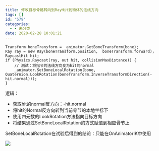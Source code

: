 ```yaml
---
title: 修改目标骨骼转向到RayHit到物体的法线方向
tags: []
id: '579'
categories:
  - - 未分类
date: 2020-02-28 10:01:21
---
```


```
Transform boneTransform = _animator.GetBoneTransform(bone);
Ray ray = new Ray(boneTransform.position,  boneTransform.forward);
RaycastHit hit;
if (Physics.Raycast(ray, out hit, collisionMaxDistance)) {
    // 测试：将指节的法线方向变为hit的normal
    _animator.SetBoneLocalRotation(bone, Quaternion.LookRotation(boneTransform.InverseTransformDirection(-hit.normal)));
}
```

逻辑：

*   获取hit的normal反方向：-hit.normal
*   将hit的Normal反方向转到当前骨节的本地坐标下
*   使用四元数的LookRotation方法指向目标方向
*   将结果通过SetBoneLocalRotation的方式赋值到相应骨节上

SetBoneLocalRotation在试验后得到的结论：只能在OnAnimatorIK中使用

![](http://www.upcknox.com/wp-content/uploads/2020/02/微信截图_20200228100152.png)